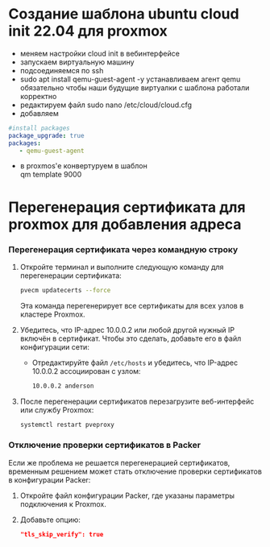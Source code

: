 # Создание шаблона ubuntu cloud init 22.04 для proxmox


+ меняем настройки cloud init в вебинтерфейсе
+ запускаем виртуальную машину
+ подсоединяемся по ssh
+ sudo apt install qemu-guest-agent -y      устанавливаем агент qemu обязательно чтобы наши будущие виртуалки с шаблона работали корректно
+ редактируем файл sudo nano /etc/cloud/cloud.cfg
+ добавляем
```yml
#install packages
package_upgrade: true
packages:
   - qemu-guest-agent
```
+ в proxmos'е конвертуруем в шаблон  
qm template 9000


# Перегенерация сертификата для proxmox для добавления адреса

### Перегенерация сертификата через командную строку
1. Откройте терминал и выполните следующую команду для перегенерации сертификата:

   ```bash
   pvecm updatecerts --force
   ```

   Эта команда перегенерирует все сертификаты для всех узлов в кластере Proxmox.

2. Убедитесь, что IP-адрес 10.0.0.2 или любой другой нужный IP включён в сертификат. Чтобы это сделать, добавьте его в файл конфигурации сети:

   - Отредактируйте файл `/etc/hosts` и убедитесь, что IP-адрес 10.0.0.2 ассоциирован с узлом:
   
     ```bash
     10.0.0.2 anderson
     ```

3. После перегенерации сертификатов перезагрузите веб-интерфейс или службу Proxmox:

   ```bash
   systemctl restart pveproxy
   ```

### Отключение проверки сертификатов в Packer
Если же проблема не решается перегенерацией сертификатов, временным решением может стать отключение проверки сертификатов в конфигурации Packer:

1. Откройте файл конфигурации Packer, где указаны параметры подключения к Proxmox.
2. Добавьте опцию:

   ```json
   "tls_skip_verify": true
   ```

